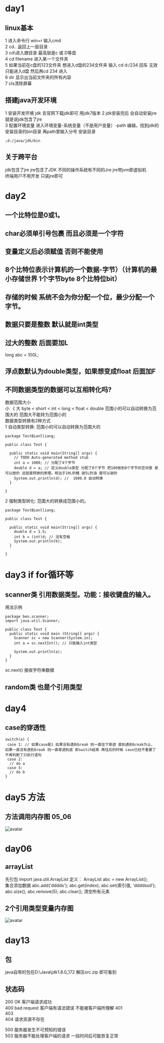 # day1
## linux基本  
1 进入命令行 win+r 输入cmd  
2 cd.. 返回上一层目录  
3 cd\进入跟目录 最高层是c 或 D等盘  
4 cd filename 进入某一个文件夹  
5 如果当前在c盘的123文件夹 想进入d盘的234文件夹 输入 cd d:/234 回车 无效 只能进入d盘 然后再cd 234 进入  
6 dir 显示出当前文件夹的所有内容  
7 cls清除屏幕

## 搭建java开发环境
1 安装开发环境 jdk 去官网下载jdk即可 用jdk7版本 
2 jdk安装完后 会自动安装jre 就是说jdk包含了jre  
3 配置环境变量 进入环境变量-系统变量（不是用户变量）-path
编辑，找到jdk的安装目录的bin目录 再path里输入分号 安装目录
```
;d:/java/jdk/bin
```

## 关于跨平台
jdk包含了jre jre包含了JDK 不同的操作系统有不同的Jre jre带jvm即虚拟机  
终端用户不用开发 只装jre即可

# day2
## 一个比特位是0或1。 

## char必须单引号包裹 而且必须是一个字符

## 变量定义后必须赋值 否则不能使用

## 8个比特位表示计算机的一个数据-字节）（计算机的最小存储世界 1个字节byte 8个比特位bit）
## 存储的时候 系统不会为你分配一个位，最少分配一个字节。

## 数据只要是整数 默认就是int类型

## 过大的整数 后面要加L
long abc = 100L;

## 浮点数默认为double类型，如果想变成float 后面加F

## 不同数据类型的数据可以互相转化吗?
数据范围大小  
小 《  大
byte < short < int < long < float < double 
范围小的可以自动转换为范围大的  范围大不能转为范围小的  
数据类型转换有2种方式  
1 自动类型转换: 范围小的可以自动转换为范围大的    
```
package TestBianlliang;

public class Test {

  public static void main(String[] args) {
    // TODO Auto-generated method stub
    int a = 1000; // 分配了4个字节
    double d = a; // 定义double类型 分配了8个字节 把100放到8个字节的空间里 是可以放的 这就是转换的原理。相当于10L的桶 装5L的油 是可以装的
    System.out.println(d); //  1000.0 自动转换
  }

}
```
2 强制类型转化: 范围大的转换成范围小的。
```
package TestBianlliang;

public class Test {

  public static void main(String[] args) {
    double d = 1.5;
    int b = (int)d; // 没有空格
    System.out.println(b);
  }

}
```

# day3 if for循环等
## scanner类 引用数据类型。功能：接收键盘的输入。 
用法示例
```
package ben.scanner;
import java.util.Scanner;

public class Test {
  public static void main (String[] args) {
    Scanner sc = new Scanner(System.in);
    int a = sc.nextInt(); // 只能输入int类型

    System.out.println(a); 
  }
}
```
sc.next() 接收字符串数据

## random类 也是个引用类型

# day4 
## case的穿透性
```
switch(a) {
 case 1: // 如果case是1 如果没有遇到break 则一直往下穿透 直到遇到break为止， 如果一直没有遇到break 则一直穿透到底 即switch结束 再往后的时候 case已经不重要了 不再判断了只执行语句
 case 2:
  // do a
 case 3:
  // do b
}
```

# day5 方法
## 方法调用内存图 05_06
![avatar](/img/方法内存图.png)

# day06
## arrayList
先引包 import java.util.ArrayList
定义：
ArrayList<String> abc = new ArrayList<String>();  
集合添加数据
abc.add('dddds');
abc.get(index);
abc.set(索引值, 'ddddssd');
abc.size();
abc.remove(5);
abc.clear(); 清空所有元素

## 2个引用类型变量内存图
![avatar](/img/内存图.png)

# day13
## 包
java自带的包在D:\Java\jdk1.8.0_172 解压src.zip 即可看到

## 状态码
200 OK 客户端请求成功  
400 bad request 客户端有语法错误 不能被客户端所理解
401  
403  
404 请求资源不存在  

500 服务器发生不可预知的错误  
503 服务器不能处理客户端的请求 一段时间后可能恢复正常  

